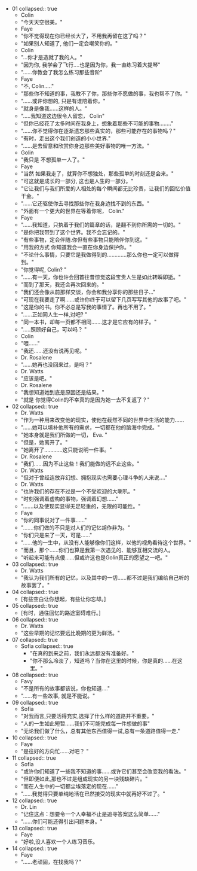 - 01
  collapsed:: true
  - Colin
  - "今天天空很美。"
  - Faye
  - "你不觉得现在你已经长大了，不用我再留在这了吗？"
  - "如果别人知道了, 他们一定会嘲笑你的。"
  - Colin
  - "...你才是造就了我的人。"
  - "因为你, 我学会了飞行....也是因为你，我一直练习着大提琴"
  - "……你教会了我怎么练习那些音阶"
  - Faye
  - "不, Colin....."
  - "那些你不知道的事，我教不了你，那些你不愿做的事，我也帮不了你。"
  - "......或许你想的, 只是有谁陪着你。"
  - "就身是像我……这样的人。"
  - ".....我知道这边很令人留恋， Colin"
  - “但你已经花了太多时间在我身上，想象着那些不可能的事物…….."
  - "......你不觉得你在逐渐遗忘那些真实的，那些可能存在的事物吗？"
  - "有时，走出这个我们创造的小小世界."
  - "......是去留意和欣赏你身边那些美好事物的唯一方法。"
  - Golin
  - "我只是 不想孤单一人了。"
  - Faye
  - "当然 如果我走了，就算你不想独处，那些孤单的时刻还是会来。"
  - "可这就是成长的一部分, 这也是人生的一部分。"
  - "它让我们与我们所爱的人相处的每个瞬间都无比珍贵，让我们的回忆价值干金。"
  - "......它还驱使你去寻找那些你在我身边找不到的东西。"
  - "外面有一个更大的世界在等着你呢， Colin."
  - Faye
  - "……我知道，只执着于我们的篇章的话，是翻不到你所需的一切的。"
  - "是你把我带到了这个世界。我不会忘记的。"
  - "有些事物，定会伴随.你但有些事物只能陪伴你到这。"
  - "用我的方式 你知道我会一直在你身边保护你。"
  - "不论什么事情，只要它是我做得到的………….那么你也一定可以做得到。"
  - "你觉得呢, Colin? "
  - "......有一天，你也许会回首往昔惊觉这段宝贵人生是如此转瞬即逝。"
  - "而到了那天，我还会再次回来的。"
  - "我们还会像从前那样交谈，你会和我分享你的那些日子..."
  - "可现在我要走了啊……或许你终于可以留下几页写写其他的故事了吧。"
  - "这是你的书。你不必总是写我的事情了。再也不用了。"
  - "..….正如同人生一样,对吧? "
  - "同一本书，却每一页都不相同…….这才是它应有的样子。"
  - ".....照顾好自己，可以吗？ "
  - Colin
  - "喂…..."
  - "我还……还没有说再见呢。"
  - Dr. Rosalene
  - "......她再也没回来过，是吗？"
  - Dr. Watts
  - "应该是吧。"
  - Dr. Rosalene
  - "我想知道她到底是原因还是结果。"
  - "就是 你觉得Colin的不幸真的是因为她一去不复返了？"
- 02
  collapsed:: true
  - Dr. Watts
  - "作为一种用来改变他的现实，使他在截然不同的世界中生活的能力……
  - "......她可以填补他所有的需求，一切都在他的脑海中完成。"
  - "她本身就是我们所做的一切， Eva. "
  - "但是，她离开了。"
  - "她离开了…………这只能说明一件事。"
  - Dr. Rosalene
  - "我们……因为不止这些！我们能做的远不止这些。"
  - Dr. Watts
  - "但对于曾经连放弃幻想、拥抱现实也需要心理斗争的人来说...."
  - Dr. Watts
  - "也许我们的存在不过是一个不受欢迎的大喇叭。"
  - "时刻强调着虚构的事物，强调着幻想......"
  - ".......以及使现实显得无足轻重的，无限的可能性。"
  - Faye
  - "你的同事说对了一件事......"
  - ".......你们做的不只是对人们的记忆胡作非为。"
  - "你们只是来了一天，可是......"
  - "......他的一生中，从没有人能够像你们这样，以他的视角看待这个世界。"
  - "而且，那个......你们也算是我第一次遇见的、能够互相交流的人。
  - "听起来可能有点傻……但或许这也是Golin真正的愿望之一吧。"
- 03
  collapsed:: true
  - Dr. Watts
  - "我认为我们所有的记忆，以及其中的一切……都不过是我们编给自己听的故事罢了。"
- 04
  collapsed:: true
  - [有些空白让你想起，有些让你忘却。]
- 05
  collapsed:: true
  - [有时，通往回忆的路途室碍难行。]
- 06
  collapsed:: true
  - Dr. Watts
  - "这些早期的记忆要远比晚期的更为鲜活。"
- 07
  collapsed:: true
  - Sofia
    collapsed:: true
    - "在真的到来之前，我们永远都没有准备好。"
    - "你不那么冷淡了，知道吗？当你在这里的时候，你是真的……在这里。"
- 08
  collapsed:: true
  - Favy
  - "不是所有的故事都该说，你也知道...."
  - "……有一些故事, 就是不能说。"
- 09
  collapsed:: true
  - Sofia
  - "对我而言,只要活得充实,选择了什么样的道路并不重要。"
  - "人的一生如此短暂……我们不可能完成每一件想做的事"
  - "无论我们做了什么，总有其他东西值得一试,总有一条道路值得一走."
- 10
  collapsed:: true
  - Faye
  - "是往好的方向忙……对吧？ "
- 11
  collapsed:: true
  - Sofia
  - "或许你们知道了一些我不知道的事……或许它们甚至会改变我的看法。"
  - "但即便如此,那也不过是组成现实的另一块残缺碎片。"
  - "而在人生中的一切都尘埃落定的现在......"
  - "......我觉得只要单纯地活在已然接受的现实中就再好不过了。"
- 12
  collapsed:: true
  - Dr. Lin
  - "记住这点：想要令一个人幸福不止是追寻答案这么简单……"
  - "......你们可能还得引出问题本身。"
- 13
  collapsed:: true
  - Faye
  - “好啦,没人喜欢一个人练习音乐。
- 14
  collapsed:: true
  - Faye
  - "……老顽固，在找我吗？"